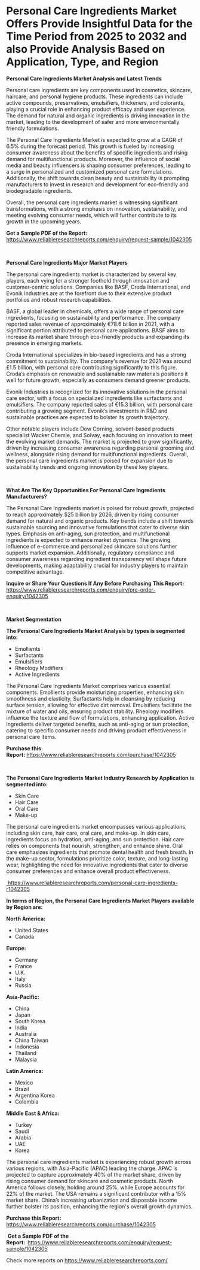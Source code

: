 <p><h1>Personal Care Ingredients Market Offers Provide Insightful Data for the Time Period from 2025 to 2032 and also Provide Analysis Based on Application, Type, and Region</h1></p><p><strong>Personal Care Ingredients Market Analysis and Latest Trends</strong></p>
<p><p>Personal care ingredients are key components used in cosmetics, skincare, haircare, and personal hygiene products. These ingredients can include active compounds, preservatives, emulsifiers, thickeners, and colorants, playing a crucial role in enhancing product efficacy and user experience. The demand for natural and organic ingredients is driving innovation in the market, leading to the development of safer and more environmentally friendly formulations.</p><p>The Personal Care Ingredients Market is expected to grow at a CAGR of 6.5% during the forecast period. This growth is fueled by increasing consumer awareness about the benefits of specific ingredients and rising demand for multifunctional products. Moreover, the influence of social media and beauty influencers is shaping consumer preferences, leading to a surge in personalized and customized personal care formulations. Additionally, the shift towards clean beauty and sustainability is prompting manufacturers to invest in research and development for eco-friendly and biodegradable ingredients. </p><p>Overall, the personal care ingredients market is witnessing significant transformations, with a strong emphasis on innovation, sustainability, and meeting evolving consumer needs, which will further contribute to its growth in the upcoming years.</p></p>
<p><strong>Get a Sample PDF of the Report:&nbsp;</strong> <a href="https://www.reliableresearchreports.com/enquiry/request-sample/1042305?utm_campaign=2204&utm_medium=2&utm_source=Github&utm_content=ia&utm_term=05022025&utm_id=personal-care-ingredients">https://www.reliableresearchreports.com/enquiry/request-sample/1042305</a></p>
<p>&nbsp;</p>
<p><strong>Personal Care Ingredients Major Market Players</strong></p>
<p><p>The personal care ingredients market is characterized by several key players, each vying for a stronger foothold through innovation and customer-centric solutions. Companies like BASF, Croda International, and Evonik Industries are at the forefront due to their extensive product portfolios and robust research capabilities.</p><p>BASF, a global leader in chemicals, offers a wide range of personal care ingredients, focusing on sustainability and performance. The company reported sales revenue of approximately €78.6 billion in 2021, with a significant portion attributed to personal care applications. BASF aims to increase its market share through eco-friendly products and expanding its presence in emerging markets.</p><p>Croda International specializes in bio-based ingredients and has a strong commitment to sustainability. The company's revenue for 2021 was around £1.5 billion, with personal care contributing significantly to this figure. Croda’s emphasis on renewable and sustainable raw materials positions it well for future growth, especially as consumers demand greener products.</p><p>Evonik Industries is recognized for its innovative solutions in the personal care sector, with a focus on specialized ingredients like surfactants and emulsifiers. The company reported sales of €15.3 billion, with personal care contributing a growing segment. Evonik’s investments in R&D and sustainable practices are expected to bolster its growth trajectory.</p><p>Other notable players include Dow Corning, solvent-based products specialist Wacker Chemie, and Solvay, each focusing on innovation to meet the evolving market demands. The market is projected to grow significantly, driven by increasing consumer awareness regarding personal grooming and wellness, alongside rising demand for multifunctional ingredients. Overall, the personal care ingredients market is poised for expansion due to sustainability trends and ongoing innovation by these key players.</p></p>
<p>&nbsp;</p>
<p><strong>What Are The Key Opportunities For Personal Care Ingredients Manufacturers?</strong></p>
<p><p>The Personal Care Ingredients market is poised for robust growth, projected to reach approximately $25 billion by 2026, driven by rising consumer demand for natural and organic products. Key trends include a shift towards sustainable sourcing and innovative formulations that cater to diverse skin types. Emphasis on anti-aging, sun protection, and multifunctional ingredients is expected to enhance market dynamics. The growing influence of e-commerce and personalized skincare solutions further supports market expansion. Additionally, regulatory compliance and consumer awareness regarding ingredient transparency will shape future developments, making adaptability crucial for industry players to maintain competitive advantage.</p></p>
<p><strong>Inquire or Share Your Questions If Any Before Purchasing This Report:</strong> <a href="https://www.reliableresearchreports.com/enquiry/pre-order-enquiry/1042305?utm_campaign=2204&utm_medium=2&utm_source=Github&utm_content=ia&utm_term=05022025&utm_id=personal-care-ingredients">https://www.reliableresearchreports.com/enquiry/pre-order-enquiry/1042305</a></p>
<p>&nbsp;</p>
<p><strong>Market Segmentation</strong></p>
<p><strong>The Personal Care Ingredients Market Analysis by types is segmented into:</strong></p>
<p><ul><li>Emollients</li><li>Surfactants</li><li>Emulsifiers</li><li>Rheology Modifiers</li><li>Active Ingredients</li></ul></p>
<p><p>The Personal Care Ingredients Market comprises various essential components. Emollients provide moisturizing properties, enhancing skin smoothness and elasticity. Surfactants help in cleansing by reducing surface tension, allowing for effective dirt removal. Emulsifiers facilitate the mixture of water and oils, ensuring product stability. Rheology modifiers influence the texture and flow of formulations, enhancing application. Active ingredients deliver targeted benefits, such as anti-aging or sun protection, catering to specific consumer needs and driving product effectiveness in personal care items.</p></p>
<p><strong>Purchase this Report:&nbsp;</strong><a href="https://www.reliableresearchreports.com/purchase/1042305?utm_campaign=2204&utm_medium=2&utm_source=Github&utm_content=ia&utm_term=05022025&utm_id=personal-care-ingredients">https://www.reliableresearchreports.com/purchase/1042305</a></p>
<p>&nbsp;</p>
<p><strong>The Personal Care Ingredients Market Industry Research by Application is segmented into:</strong></p>
<p><ul><li>Skin Care</li><li>Hair Care</li><li>Oral Care</li><li>Make-up</li></ul></p>
<p><p>The personal care ingredients market encompasses various applications, including skin care, hair care, oral care, and make-up. In skin care, ingredients focus on hydration, anti-aging, and sun protection. Hair care relies on components that nourish, strengthen, and enhance shine. Oral care emphasizes ingredients that promote dental health and fresh breath. In the make-up sector, formulations prioritize color, texture, and long-lasting wear, highlighting the need for innovative ingredients that cater to diverse consumer preferences and enhance overall product effectiveness.</p></p>
<p><a href="https://www.reliableresearchreports.com/personal-care-ingredients-r1042305?utm_campaign=2204&utm_medium=2&utm_source=Github&utm_content=ia&utm_term=05022025&utm_id=personal-care-ingredients">&nbsp;https://www.reliableresearchreports.com/personal-care-ingredients-r1042305</a></p>
<p><strong>In terms of Region, the Personal Care Ingredients Market Players available by Region are:</strong></p>
<p>
    <p> <strong> North America: </strong>
        <ul>
            <li>United States</li>
            <li>Canada</li>
        </ul>
        </p> 
    <p> <strong> Europe: </strong>
        <ul>
            <li>Germany</li>
            <li>France</li>
            <li>U.K.</li>
            <li>Italy</li>
            <li>Russia</li>
        </ul>
        </p> 
    <p> <strong> Asia-Pacific: </strong>
        <ul>
            <li>China</li>
            <li>Japan</li>
            <li>South Korea</li>
            <li>India</li>
            <li>Australia</li>
            <li>China Taiwan</li>
            <li>Indonesia</li>
            <li>Thailand</li>
            <li>Malaysia</li>
        </ul>
        </p> 
    <p> <strong> Latin America: </strong>
        <ul>
            <li>Mexico</li>
            <li>Brazil</li>
            <li>Argentina Korea</li>
            <li>Colombia</li>
        </ul>
        </p> 
    <p> <strong> Middle East & Africa: </strong>
        <ul>
            <li>Turkey</li>
            <li>Saudi</li>
            <li>Arabia</li>
            <li>UAE</li>
            <li>Korea</li>
        </ul>
    </p>
    </p>
<p><p>The personal care ingredients market is experiencing robust growth across various regions, with Asia-Pacific (APAC) leading the charge. APAC is projected to capture approximately 40% of the market share, driven by rising consumer demand for skincare and cosmetic products. North America follows closely, holding around 25%, while Europe accounts for 22% of the market. The USA remains a significant contributor with a 15% market share. China’s increasing urbanization and disposable income further bolster its position, enhancing the region's overall growth dynamics.</p></p>
<p><strong>Purchase this Report: </strong><a href="https://www.reliableresearchreports.com/purchase/1042305?utm_campaign=2204&utm_medium=2&utm_source=Github&utm_content=ia&utm_term=05022025&utm_id=personal-care-ingredients">https://www.reliableresearchreports.com/purchase/1042305</a></p>
<p>&nbsp;<strong>Get a Sample PDF of the Report:&nbsp;&nbsp;</strong><a href="https://www.reliableresearchreports.com/enquiry/request-sample/1042305?utm_campaign=2204&utm_medium=2&utm_source=Github&utm_content=ia&utm_term=05022025&utm_id=personal-care-ingredients">https://www.reliableresearchreports.com/enquiry/request-sample/1042305</a></p>
<p><strong></strong></p>
<p>Check more reports on <a href="https://www.reliableresearchreports.com/?utm_campaign=2204&utm_medium=2&utm_source=Github&utm_content=ia&utm_term=05022025&utm_id=personal-care-ingredients">https://www.reliableresearchreports.com/</a></p>